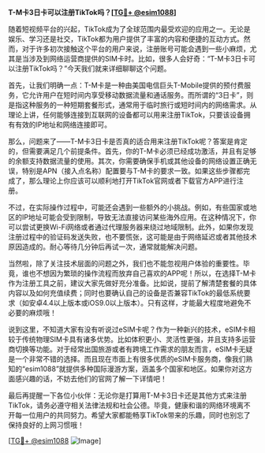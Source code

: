 **T-M卡3日卡可以注册TikTok吗？[[TG💪+ @esim1088](https://t.me/s/esim1088)]**

随着短视频平台的兴起，TikTok成为了全球范围内最受欢迎的应用之一。无论是娱乐、学习还是社交，TikTok都为用户提供了丰富的内容和便捷的互动方式。然而，对于许多初次接触这个平台的用户来说，注册账号可能会遇到一些小麻烦，尤其是当涉及到网络运营商提供的SIM卡时。比如，很多人会好奇：“T-M卡3日卡可以注册TikTok吗？”今天我们就来详细聊聊这个问题。

首先，让我们明确一点：T-M卡是一种由美国电信巨头T-Mobile提供的预付费服务，它允许用户在短时间内享受移动数据流量和通话服务。而所谓的“3日卡”，则是指这种服务的一种短期套餐形式，通常用于临时旅行或短时间内的网络需求。从理论上讲，任何能够连接到互联网的设备都可以用来注册TikTok，只要该设备拥有有效的IP地址和网络连接即可。

那么，问题来了——T-M卡3日卡是否真的适合用来注册TikTok呢？答案是肯定的，但需要满足几个前提条件。首先，你的T-M卡必须已经成功激活，并且有足够的余额支持数据流量的使用。其次，你需要确保手机或其他设备的网络设置正确无误，特别是APN（接入点名称）配置要与T-M卡的要求一致。如果这些步骤都完成了，那么理论上你应该可以顺利地打开TikTok官网或者下载官方APP进行注册。

不过，在实际操作过程中，可能还会遇到一些额外的小挑战。例如，有些国家或地区的IP地址可能会受到限制，导致无法直接访问某些海外应用。在这种情况下，你可以尝试更换Wi-Fi网络或者通过代理服务器来绕过地域限制。此外，如果你发现注册过程中的验证码发送失败，也不要慌张，这可能是由于网络延迟或者其他技术原因造成的。耐心等待几分钟后再试一次，通常就能解决问题。

当然啦，除了关注技术层面的问题之外，我们也不能忽视用户体验的重要性。毕竟，谁也不想因为繁琐的操作流程而放弃自己喜欢的APP呢！所以，在选择T-M卡作为注册工具之前，建议大家先做好充分准备。比如说，提前了解清楚套餐的具体内容以及如何充值续费；同时也要确认自己的设备是否兼容TikTok的最低系统要求（如安卓4.4以上版本或iOS9.0以上版本）。只有这样，才能最大程度地避免不必要的麻烦哦！

说到这里，不知道大家有没有听说过eSIM卡呢？作为一种新兴的技术，eSIM卡相较于传统物理SIM卡具有诸多优势。比如体积更小、灵活性更强，并且支持多运营商切换等功能。对于经常出国旅游或者有跨境工作需求的朋友而言，eSIM卡无疑是一个非常不错的选择。而且现在市面上有很多优质的eSIM卡服务商，像我们熟知的“esim1088”就提供多种国际漫游方案，涵盖多个国家和地区。如果你对这方面感兴趣的话，不妨去他们的官网了解一下详情吧！

最后再提醒一下各位小伙伴：无论你是打算用T-M卡3日卡还是其他方式来注册TikTok，请务必遵守相关法律法规和社会公德。毕竟，健康和谐的网络环境离不开每一位用户的共同努力。希望大家都能畅享TikTok带来的乐趣，同时也别忘了保持良好的上网习惯哦！

[[TG💪+ @esim1088](https://t.me/s/esim1088) ![Image](https://i.postimg.cc/4NQfJmqS/Snipaste-2025-05-13-00-14-12.png)]